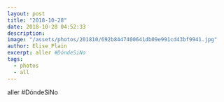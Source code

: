 ```yaml
---
layout: post
title: "2018-10-28"
date: 2018-10-28 04:52:33
description: 
image: "/assets/photos/201810/692b8447400641db09e991cd43bf9941.jpg"
author: Elise Plain
excerpt: aller #DóndeSiNo
tags: 
  - photos
  - all
---
```


aller #DóndeSiNo

<p></p>
